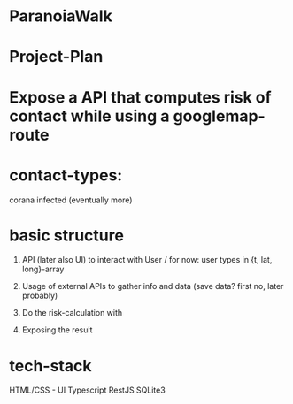 # ParanoiaWalk

# Project-Plan

# Expose a API that computes risk of contact while using a googlemap-route

# contact-types: 
corana infected
(eventually more)

# basic structure
1. API (later also UI) to interact with User
   / for now: user types in {t, lat, long}-array

2. Usage of external APIs to gather info and data 
   (save data? first no, later probably)

3. Do the risk-calculation with

4. Exposing the result

# tech-stack
HTML/CSS - UI
Typescript
RestJS
SQLite3
